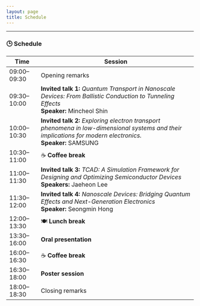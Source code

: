 ```yaml
---
layout: page
title: Schedule
---
```


---

### 🕒 Schedule

| Time        | Session                                                                                           |
|-------------|---------------------------------------------------------------------------------------------------|
| 09:00–09:30 | Opening remarks                                                                                   |
| 09:30–10:00 | **Invited talk 1:** *Quantum Transport in Nanoscale Devices: From Ballistic Conduction to Tunneling Effects*  <br>**Speaker:** Mincheol Shin |
| 10:00–10:30 | **Invited talk 2:** *Exploring electron transport phenomena in low-dimensional systems and their implications for modern electronics.*  <br>**Speaker:** SAMSUNG |
| 10:30–11:00 | ☕ **Coffee break**                                                                                |
| 11:00–11:30 | **Invited talk 3:** *TCAD: A Simulation Framework for Designing and Optimizing Semiconductor Devices* <br>**Speakers:** Jaeheon Lee|
| 11:30–12:00 | **Invited talk 4:** *Nanoscale Devices: Bridging Quantum Effects and Next-Generation Electronics* <br>**Speaker:** Seongmin Hong |
| 12:00–13:30 | 🍽️ **Lunch break**                                                                                |
| 13:30–16:00 | **Oral presentation** <br>                                                            |
| 16:00–16:30 | ☕ **Coffee break**                                                                                |
| 16:30–18:00 | **Poster session**                          |
| 18:00–18:30 | Closing remarks
